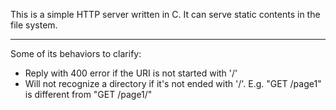 This is a simple HTTP server written in C. It can serve static contents in the file system.

---------------------

Some of its behaviors to clarify:

* Reply with 400 error if the URI is not started with '/'
* Will not recognize a directory if it's not ended with '/'. E.g. "GET /page1" is different from "GET /page1/"
